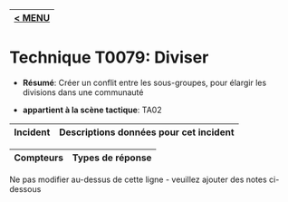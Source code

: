 |[< MENU](../../README.md)|
|---|
# Technique T0079: Diviser

* **Résumé**: Créer un conflit entre les sous-groupes, pour élargir les divisions dans une communauté

* **appartient à la scène tactique**: TA02


|Incident |Descriptions données pour cet incident |
|-------- |-------------------- |



|Compteurs |Types de réponse |
|-------- |-------------- |


Ne pas modifier au-dessus de cette ligne - veuillez ajouter des notes ci-dessous